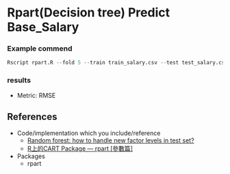 # Rpart(Decision tree) Predict Base_Salary

### Example commend
```R
Rscript rpart.R --fold 5 --train train_salary.csv --test test_salary.csv --report result/rpart_performance.csv --predict result/rpart_predict.csv
```

### results

* Metric: RMSE

## References
* Code/implementation which you include/reference
  * [Random forest: how to handle new factor levels in test set?](https://stats.stackexchange.com/questions/29446/random-forest-how-to-handle-new-factor-levels-in-test-set)
  * [R上的CART Package — rpart [參數篇]](https://c3h3notes.wordpress.com/2010/10/25/r上的cart-package-rpart-參數篇/)
* Packages
  * rpart
